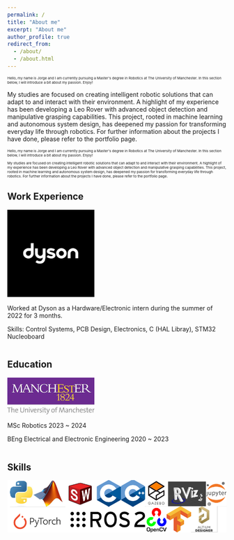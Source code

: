 ```yaml
---
permalink: /
title: "About me"
excerpt: "About me"
author_profile: true
redirect_from: 
  - /about/
  - /about.html
---
```

<html lang="en">
<head>
    <meta charset="UTF-8">
    <meta name="viewport" content="width=device-width, initial-scale=1.0">
    <title>Font Size Example</title>
    <style>
        /* This style block defines the font size for elements with the 'small-text' class */
        .small-text {
            font-size: 8px; /* Smaller font size */
        }
    </style>
</head>
<body>
    <!-- Applying the 'small-text' class to elements that should have a smaller font size -->
    <p class="small-text">Hello, my name is Jorge and I am currently pursuing a Master's degree in Robotics at The University of Manchester. In this section below, I will introduce a bit about my passion. Enjoy! 

My studies are focused on creating intelligent robotic solutions that can adapt to and interact with their environment. A highlight of my experience has been developing a Leo Rover with advanced object detection and manipulative grasping capabilities. This project, rooted in machine learning and autonomous system design, has deepened my passion for transforming everyday life through robotics. For further information about the projects I have done, please refer to the portfolio page.</p>
    <div class="small-text">Hello, my name is Jorge and I am currently pursuing a Master's degree in Robotics at The University of Manchester. In this section below, I will introduce a bit about my passion. Enjoy! 

My studies are focused on creating intelligent robotic solutions that can adapt to and interact with their environment. A highlight of my experience has been developing a Leo Rover with advanced object detection and manipulative grasping capabilities. This project, rooted in machine learning and autonomous system design, has deepened my passion for transforming everyday life through robotics. For further information about the projects I have done, please refer to the portfolio page.</div>
</body>
</html>


Work Experience
--------------------
<html lang="en">
<head>
<meta charset="UTF-8">
<meta name="viewport" content="width=device-width, initial-scale=1.0">
<title>Image with Text</title>
<style>
  .image-text-container {
    overflow: auto; /* Clears the float */
  }

  .image-text-container img {
    float: left; /* Floats the image to the left */
    margin-right: 20px; /* Adds some space between the image and the text */
  }

  .text-content {
    float: right;
    width: calc(100% - 220px); /* Adjusts the text width accounting for image width */
  }
</style>
</head>
<body>

<div class="image-text-container">
  <img src='/images/dyson.png' alt='Descriptive Alt Text' width='200'>
  <div class="text-content">
    <p> Worked at Dyson as a Hardware/Electronic intern during the summer of 2022 for 3 months.</p>
    <p> Skills: Control Systems, PCB Design, Electronics, C (HAL Libray), STM32 Nucleoboard</p>
  </div>
</div>

</body>
</html>

Education
---------------
<body>

<div class="image-text-container">
  <img src='/images/uom.jpeg' alt='Descriptive Alt Text' width='200'>
  <div class="text-content">
    <p> MSc Robotics 2023 ~ 2024</p>
    <p> BEng Electrical and Electronic Engineering 2020 ~ 2023</p>
  </div>
</div>

</body>

Skills
--------------
<img src='/images/skills.png' alt='Descriptive Alt Text' width='800'>


